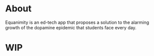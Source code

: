 # About

Equanimity is an ed-tech app that proposes a solution to the alarming growth of the dopamine epidemic that students face every day.

# WIP
